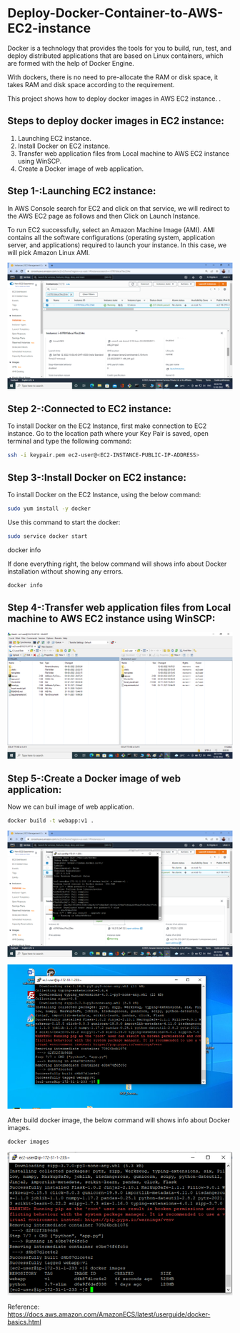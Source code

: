 # Deploy-Docker-Container-to-AWS-EC2-instance

Docker is a technology that provides the tools for you to build, run, test, and deploy distributed applications 
that are based on Linux containers, which are formed with the help of Docker Engine.

With dockers, there is no need to pre-allocate the RAM or disk space, it takes RAM and disk space according to the requirement.


This project shows how to deploy docker images in AWS EC2 instance.
.

## Steps to deploy docker images in EC2 instance:

1. Launching EC2 instance.
2. Install Docker on EC2 instance.
3. Transfer web application files from Local machine to AWS EC2 instance using WinSCP.
4. Create a Docker image of web application.

## Step 1-:Launching EC2 instance:

In AWS Console search for EC2 and click on that service, we will redirect to the AWS EC2 page 
as follows and then Click on Launch Instance.

To run EC2 successfully, select an Amazon Machine Image (AMI).
AMI contains all the software configurations (operating system, application server, and applications)
required to launch your instance. In this case, we will pick Amazon Linux AMI.

<p align="center">
  <img src="images\1.png" alt="workflow"/>
</p>

## Step 2-:Connected to EC2 instance:

To install Docker on the EC2 Instance, first make connection to EC2 instance.
Go to the location path where your Key Pair is saved, open terminal and type 
the following command:

```bash
ssh -i keypair.pem ec2-user@<EC2-INSTANCE-PUBLIC-IP-ADDRESS>
```

## Step 3-:Install Docker on EC2 instance:

To install Docker on the EC2 Instance, using the below command:

```bash
sudo yum install -y docker
```
Use this command to start the docker:
```bash
sudo service docker start
```
docker info

If done everything right, the below command will shows info about Docker installation without showing any errors.
```bash
docker info
```

## Step 4-:Transfer web application files from Local machine to AWS EC2 instance using WinSCP:

<p align="center">
  <img src="images\2.png" alt="workflow"/>
</p>

## Step 5-:Create a Docker image of web application:

Now we can buil image of web application.

```bash
docker build -t webapp:v1 .
```

<p align="center">
  <img src="images\3.png" alt="workflow"/>
</p>

<p align="center">
  <img src="images\4.png" alt="workflow"/>
</p>

After build docker image, the below command will shows info about Docker images.

```bash
docker images
```

<p align="center">
  <img src="images\5.png" alt="workflow"/>
</p>


Reference: https://docs.aws.amazon.com/AmazonECS/latest/userguide/docker-basics.html
